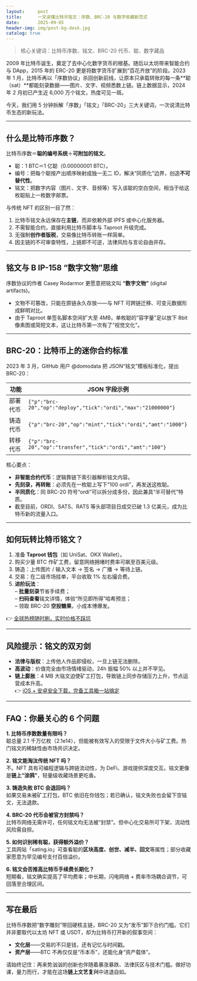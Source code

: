 ```yaml
---
layout:     post
title:      一文读懂比特币铭文：序数、BRC-20 与数字收藏新范式
date:       2025-09-05
header-img: img/post-bg-desk.jpg
catalog: true
---
```


> 核心关键词：比特币序数、铭文、BRC-20 代币、聪、数字藏品

2009 年比特币诞生，奠定了去中心化数字货币的根基。随后以太坊带来智能合约与 DApp，2015 年的 ERC-20 更是将数字货币扩展到“百花齐放”的阶段。2023 年 1 月，比特币再以「序数协议」杀回创新前线，让原本只承载转账的每一条**聪（sat）**都能刻录数据——图片、文字、视频悉数上链。链上数据显示，2024 年 2 月初已产生近 6,000 万个铭文，热度可见一斑。

今天，我们用 5 分钟拆解「序数」「铭文」「BRC-20」三大关键词，一次说清比特币生态的新玩法。

---

## 什么是比特币序数？

比特币序数＝**聪的编号系统**＋**可附加的铭文**。

- 聪：1 BTC＝1 亿聪（0.00000001 BTC）。
- 编号：把每个聪按产出顺序映射成独一无二 ID，解决“同质化”边界，创造**不可替代性**。
- 铭文：把数字内容（图片、文字、音频等）写入该聪的空白空间，相当于给这枚聪贴上一枚数字邮票。

与传统 NFT 的区别一目了然：  
1. 比特币铭文永远保存在**主链**，而非依赖外部 IPFS 或中心化服务器。  
2. 不需智能合约，直接利用比特币脚本与 Taproot 升级完成。  
3. 无强制**创作者版税**，交易像比特币转账一样简单。  
4. 因主链的不可审查特性，上链即不可逆，法律风险与言论自由并存。

---

## 铭文与 B IP-158 “数字文物”思维

序数协议的作者 Casey Rodarmor 更愿意把铭文叫 **“数字文物”** (digital artifacts)。  
- 文物不可篡改，只能在原链永久存放——与 NFT 可跨链迁移、可变元数据形成鲜明对比。  
- 由于 Taproot 单签名脚本空间扩大至 4MB，单枚聪的“容字量”足以放下 8bit 像素图或简短文本，这让比特币第一次有了“视觉文化”。

---

## BRC-20：比特币上的迷你合约标准

2023 年 3 月，GitHub 用户 @domodata 把 JSON“铭文”模板标准化，提出 BRC-20：

| 功能 | JSON 字段示例 |
|---|---|
| 部署代币 | `{"p":"brc-20","op":"deploy","tick":"ordi","max":"21000000"}` |
| 铸造代币 | `{"p":"brc-20","op":"mint","tick":"ordi","amt":"1000"}` |
| 转移代币 | `{"p":"brc-20","op":"transfer","tick":"ordi","amt":"100"}` |

核心要点：  
- **非智能合约代币**：逻辑靠链下索引器解析铭文内容。  
- **先刻录，再转账**：必须先在一枚聪上写下“100 ordi”，再发送这枚聪。  
- **半同质化**：同 BRC-20 符号“ordi”可以拆分成多份，因此兼具“半可替代”特质。  
- 截至目前，ORDI、SATS、RATS 等头部项目日成交已破 1.3 亿美元，成为比特币新的流量入口。

---

## 如何玩转比特币铭文？

1. 准备 **Taproot 钱包**（如 UniSat、OKX Wallet）。
2. 购买少量 BTC 作矿工费，留意网络拥堵时费率可飙至百美元级。  
3. 铸造：上传图片 / 输入文本 → 签名 → 广播 → 等待上链。  
4. 交易：在二级市场挂单，平台收取 1% 左右撮合费。  
5. **进阶玩法**：  
   – **批量刻录**节省手续费；  
   – **扫码查看**铭文详情，体验“所见即所得”哈希预览；  
   – 领取 BRC-20 **空投糖果**，小成本博爆发。

👉 [全球热榜随时刷，实时价格不踩坑](https://okxdog.com/)

---

## 风险提示：铭文的双刃剑

- **法律与版权**：上传他人作品即侵权，一旦上链无法删除。  
- **高波动**：价值完全由市场情绪驱动，24h 振幅 50% 以上并不罕见。  
- **链上膨胀**：4 MB 大铭文迫使矿工打包，导致链上同步存储压力上升，节点运营成本升高。  
👉 [iOS + 安卓安全下载，完备工具箱一站搞定](https://okxdog.com/)

---

## FAQ：你最关心的 6 个问题

**1. 比特币序数数量有限吗？**  
聪总量 2.1 千万亿枚（2.1e14），但能被有效写入的受限于文件大小与矿工费。热门铭文的稀缺性由市场共识决定。

**2. 铭文能淘汰传统 NFT 吗？**  
不。NFT 具有可编程逻辑与跨链流动性，为 DeFi、游戏提供深度交互。铭文更像是**链上“涂鸦”**，轻量级收藏场景更吃香。

**3. 铸造失败 BTC 会退回吗？**  
如果交易未被矿工打包，BTC 依旧在你钱包；若已确认，铭文失败也会留下空铭文，无法退款。

**4. BRC-20 代币会被官方封禁吗？**  
比特币网络无需许可，任何铭文均无法被“封禁”。但中心化交易所可下架，流动性风险需自担。

**5. 如何识别稀有聪，获得额外溢价？**  
工具网站「sating.io」可查看聪的**区块高度、创世、减半、回文**等属性；部分收藏家愿意为罕见编号支付百倍溢价。

**6. 铭文会否推高比特币手续费长期化？**  
短期看，铭文确实提高了平均费率；中长期，闪电网络 + 费率市场耦合调节，可回落至合理区间。

---

## 写在最后

比特币序数把“数字雕刻”带回硬核主链，BRC-20 又为“发币”卸下合约门槛。它们并非要取代以太坊 NFT 或 USDT，却为比特币打开新的叙事空间：  
- **文化层**——交易的不只是钱，还有记忆与时间戳。  
- **资产层**——BTC 不再仅仅是“币本币”，还能化身“资产载体”。  

请始终记住：再来势汹汹的创新也伴随着暴涨暴跌、法律灰区与技术门槛。做好功课，量力而行，才能在这场**链上文艺复兴**中进退自如。